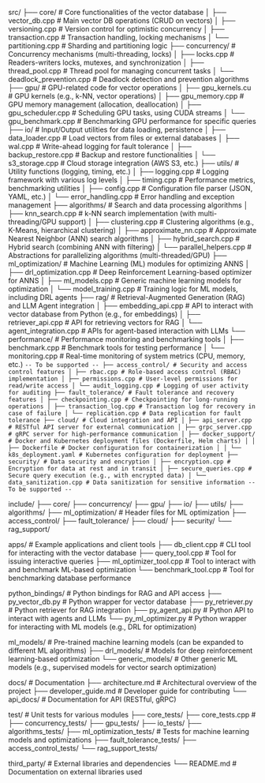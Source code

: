 src/
├── core/ # Core functionalities of the vector database
│ ├── vector_db.cpp # Main vector DB operations (CRUD on vectors)
│ ├── versioning.cpp # Version control for optimistic concurrency
│ ├── transaction.cpp # Transaction handling, locking mechanisms
│ └── partitioning.cpp # Sharding and partitioning logic
├── concurrency/ # Concurrency mechanisms (multi-threading, locks)
│ ├── locks.cpp # Readers-writers locks, mutexes, and synchronization
│ ├── thread_pool.cpp # Thread pool for managing concurrent tasks
│ └── deadlock_prevention.cpp # Deadlock detection and prevention algorithms
├── gpu/ # GPU-related code for vector operations
│ ├── gpu_kernels.cu # GPU kernels (e.g., k-NN, vector operations)
│ ├── gpu_memory.cpp # GPU memory management (allocation, deallocation)
│ ├── gpu_scheduler.cpp # Scheduling GPU tasks, using CUDA streams
│ └── gpu_benchmark.cpp # Benchmarking GPU performance for specific queries
├── io/ # Input/Output utilities for data loading, persistence
│ ├── data_loader.cpp # Load vectors from files or external databases
│ ├── wal.cpp # Write-ahead logging for fault tolerance
│ ├── backup_restore.cpp # Backup and restore functionalities
│ └── s3_storage.cpp # Cloud storage integration (AWS S3, etc.)
├── utils/ # Utility functions (logging, timing, etc.)
│ ├── logging.cpp # Logging framework with various log levels
│ ├── timing.cpp # Performance metrics, benchmarking utilities
│ ├── config.cpp # Configuration file parser (JSON, YAML, etc.)
│ └── error_handling.cpp # Error handling and exception management
├── algorithms/ # Search and data processing algorithms
│ ├── knn_search.cpp # k-NN search implementation (with multi-threading/GPU support)
│ ├── clustering.cpp # Clustering algorithms (e.g., K-Means, hierarchical clustering)
│ ├── approximate_nn.cpp # Approximate Nearest Neighbor (ANN) search algorithms
│ ├── hybrid_search.cpp # Hybrid search (combining ANN with filtering)
│ └── parallel_helpers.cpp # Abstractions for parallelizing algorithms (multi-threaded/GPU)
├── ml_optimization/ # Machine Learning (ML) modules for optimizing ANNS
│ ├── drl_optimization.cpp # Deep Reinforcement Learning-based optimizer for ANNS
│ ├── ml_models.cpp # Generic machine learning models for optimization
│ └── model_training.cpp # Training logic for ML models, including DRL agents
├── rag/ # Retrieval-Augmented Generation (RAG) and LLM Agent integration
│ ├── embedding_api.cpp # API to interact with vector database from Python (e.g., for embeddings)
│ ├── retriever_api.cpp # API for retrieving vectors for RAG
│ └── agent_integration.cpp # APIs for agent-based interaction with LLMs
└── performance/ # Performance monitoring and benchmarking tools
│ ├── benchmark.cpp # Benchmark tools for testing performance
│ └── monitoring.cpp # Real-time monitoring of system metrics (CPU, memory, etc.)
`-- To be supported --
├── access_control/ # Security and access control features
│ ├── rbac.cpp # Role-based access control (RBAC) implementation
│ ├── permissions.cpp # User-level permissions for read/write access
│ └── audit_logging.cpp # Logging of user activity for auditing
├── fault_tolerance/ # Fault tolerance and recovery features
│ ├── checkpointing.cpp # Checkpointing for long-running operations
│ ├── transaction_log.cpp # Transaction log for recovery in case of failure
│ └── replication.cpp # Data replication for fault tolerance
├── cloud/ # Cloud integration and API
│ ├── api_server.cpp # RESTful API server for external communication
│ ├── grpc_server.cpp # gRPC server for high-performance communication
│ ├── docker_support/ # Docker and Kubernetes deployment files (Dockerfile, Helm charts)
│ │ ├── Dockerfile # Docker configuration for containerization
│ │ └── k8s_deployment.yaml # Kubernetes configuration for deployment
├── security/ # Data security and encryption
│ ├── encryption.cpp # Encryption for data at rest and in transit
│ ├── secure_queries.cpp # Secure query execution (e.g., with encrypted data)
│ └── data_sanitization.cpp # Data sanitization for sensitive information
-- To be supported --
`

include/
├── core/
├── concurrency/
├── gpu/
├── io/
├── utils/
├── algorithms/
├── ml_optimization/ # Header files for ML optimization
├── access_control/
├── fault_tolerance/
├── cloud/
├── security/
└── rag_support/

apps/ # Example applications and client tools
├── db_client.cpp # CLI tool for interacting with the vector database
├── query_tool.cpp # Tool for issuing interactive queries
├── ml_optimizer_tool.cpp # Tool to interact with and benchmark ML-based optimization
└── benchmark_tool.cpp # Tool for benchmarking database performance

python_bindings/ # Python bindings for RAG and API access
├── py_vector_db.py # Python wrapper for vector database
├── py_retriever.py # Python retriever for RAG integration
├── py_agent_api.py # Python API to interact with agents and LLMs
└── py_ml_optimizer.py # Python wrapper for interacting with ML models (e.g., DRL for optimization)

ml_models/ # Pre-trained machine learning models (can be expanded to different ML algorithms)
├── drl_models/ # Models for deep reinforcement learning-based optimization
└── generic_models/ # Other generic ML models (e.g., supervised models for vector search optimization)

docs/ # Documentation
├── architecture.md # Architectural overview of the project
├── developer_guide.md # Developer guide for contributing
└── api_docs/ # Documentation for API (RESTful, gRPC)

test/ # Unit tests for various modules
├── core_tests/
    ├── core_tests.cpp # 
├── concurrency_tests/
├── gpu_tests/
├── io_tests/
├── algorithms_tests/
├── ml_optimization_tests/ # Tests for machine learning models and optimizations
├── fault_tolerance_tests/
├── access_control_tests/
└── rag_support_tests/

third_party/ # External libraries and dependencies
└── README.md # Documentation on external libraries used
